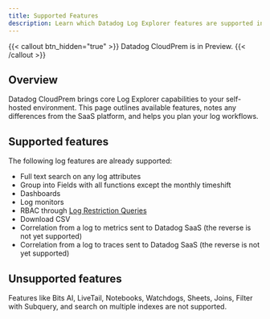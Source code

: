 ```yaml
---
title: Supported Features
description: Learn which Datadog Log Explorer features are supported in CloudPrem
---
```


{{< callout btn_hidden="true" >}}
  Datadog CloudPrem is in Preview.
{{< /callout >}}
## Overview

Datadog CloudPrem brings core Log Explorer capabilities to your self-hosted environment. This page outlines available features, notes any differences from the SaaS platform, and helps you plan your log workflows.

## Supported features

The following log features are already supported:
- Full text search on any log attributes
- Group into Fields with all functions except the monthly timeshift
- Dashboards
- Log monitors
- RBAC through [Log Restriction Queries][1]
- Download CSV
- Correlation from a log to metrics sent to Datadog SaaS (the reverse is not yet supported)
- Correlation from a log to traces sent to Datadog SaaS (the reverse is not yet supported)

## Unsupported features

Features like Bits AI, LiveTail, Notebooks, Watchdogs, Sheets, Joins, Filter with Subquery, and search on multiple indexes are not supported.

[1]: /api/latest/logs-restriction-queries/
